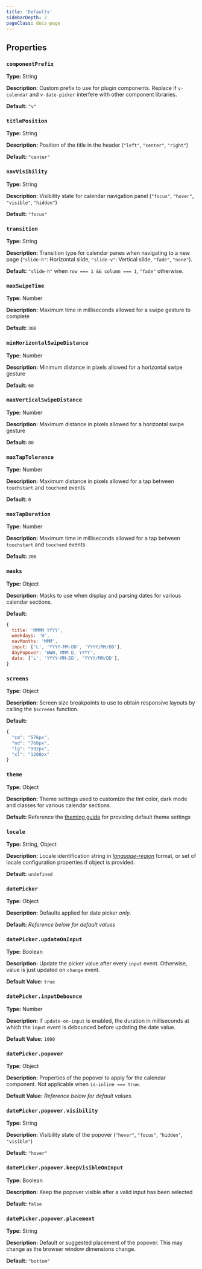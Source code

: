 ```yaml
---
title: 'Defaults'
sidebarDepth: 2
pageClass: docs-page
---
```


## Properties

### `componentPrefix`

**Type:** String

**Description:** Custom prefix to use for plugin components. Replace if `v-calendar` and `v-date-picker` interfere with other component libraries.

**Default:** `"v"`

### `titlePosition`

**Type:** String

**Description:** Position of the title in the header (`"left"`, `"center"`, `"right"`)

**Default:** `"center"`

### `navVisibility`

**Type:** String

**Description:** Visibility state for calendar navigation panel (`"focus"`, `"hover"`, `"visible"`, `"hidden"`)

**Default:** `"focus"`

### `transition`

**Type:** String

**Description:** Transition type for calendar panes when navigating to a new page (`"slide-h"`: Horizontal slide, `"slide-v"`: Vertical slide, `"fade"`, `"none"`).

**Default:** `"slide-h"` when `row === 1 && column === 1`, `"fade"` otherwise.

### `maxSwipeTime`

**Type:** Number

**Description:** Maximum time in milliseconds allowed for a swipe gesture to complete

**Default:** `300`

### `minHorizontalSwipeDistance`

**Type:** Number

**Description:** Minimum distance in pixels allowed for a horizontal swipe gesture

**Default:** `60`

### `maxVerticalSwipeDistance`

**Type:** Number

**Description:** Maximum distance in pixels allowed for a horizontal swipe gesture

**Default:** `80`

### `maxTapTolerance`

**Type:** Number

**Description:** Maximum distance in pixels allowed for a tap between `touchstart` and `touchend` events

**Default:** `0`

### `maxTapDuration`

**Type:** Number

**Description:** Maximum time in milliseconds allowed for a tap between `touchstart` and `touchend` events

**Default:** `200`

### `masks`

**Type:** Object

**Description:** Masks to use when display and parsing dates for various calendar sections.

**Default:**
```js
{
  title: 'MMMM YYYY',
  weekdays: 'W',
  navMonths: 'MMM',
  input: ['L', 'YYYY-MM-DD', 'YYYY/MM/DD'],
  dayPopover: 'WWW, MMM D, YYYY',
  data: ['L', 'YYYY-MM-DD', 'YYYY/MM/DD'],
}
```


### `screens`

**Type:** Object

**Description:** Screen size breakpoints to use to obtain responsive layouts by calling the `$screens` function.

**Default:**
```js
{
  "sm": "576px",
  "md": "768px",
  "lg": "992px",
  "xl": "1200px"
}
```

### `theme`

**Type:** Object

**Description:** Theme settings used to customize the tint color, dark mode and classes for various calendar sections.

**Default:** Reference the [theming guide](../guide/theming-guide.md) for providing default theme settings

### `locale`

**Type:** String, Object

**Description:** Locale identification string in [*language-region*](https://lingohub.com/documentation/developers/supported-locales/language-designators-with-regions/) format, or set of locale configuration properties if object is provided.

**Default:** `undefined`

### `datePicker`

**Type:** Object

**Description:** Defaults applied for date picker *only*.

**Default:** *Reference below for default values*

### `datePicker.updateOnInput`

**Type:** Boolean

**Description:** Update the picker value after every `input` event. Otherwise, value is just updated on `change` event.

**Default Value:** `true`

### `datePicker.inputDebounce`

**Type:** Number

**Description:** If `update-on-input` is enabled, the duration in milliseconds at which the `input` event is debounced before updating the date value.

**Default Value:** `1000`


### `datePicker.popover`

**Type:** Object

**Description:** Properties of the popover to apply for the calendar component. Not applicable when `is-inline === true`.

**Default Value:** *Reference below for default values.*

### `datePicker.popover.visibility`

**Type:** String

**Description:** Visibility state of the popover (`"hover"`, `"focus"`, `"hidden"`, `"visible"`)

**Default:** `"hover"`

### `datePicker.popover.keepVisibleOnInput`

**Type:** Boolean

**Description:** Keep the popover visible after a valid input has been selected

**Default:** `false`

### `datePicker.popover.placement`

**Type:** String

**Description:** Default or suggested placement of the popover. This may change as the browser window dimensions change.

**Default:** `"bottom"`

<!--
### 

**Type:** 

**Description:** 

**Default:** 
-->

